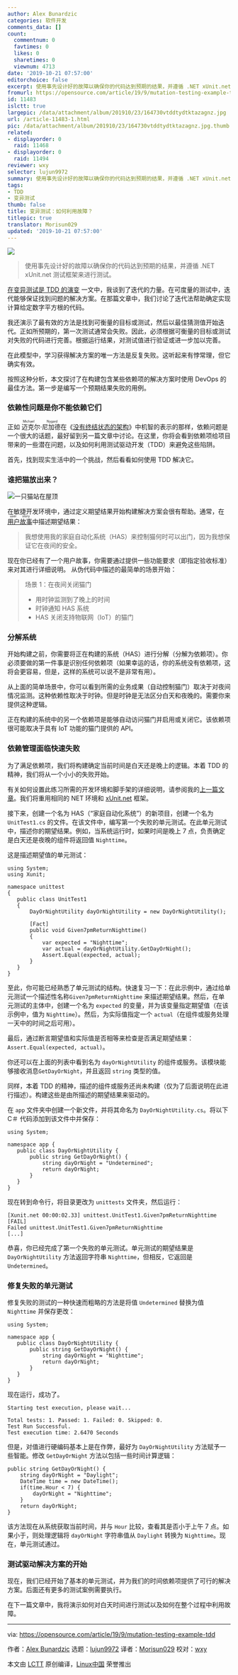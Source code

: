 ```yaml
---
author: Alex Bunardzic
categories: 软件开发
comments_data: []
count:
  commentnum: 0
  favtimes: 0
  likes: 0
  sharetimes: 0
  viewnum: 4713
date: '2019-10-21 07:57:00'
editorchoice: false
excerpt: 使用事先设计好的故障以确保你的代码达到预期的结果，并遵循 .NET xUnit.net 测试框架来进行测试。
fromurl: https://opensource.com/article/19/9/mutation-testing-example-tdd
id: 11483
islctt: true
largepic: /data/attachment/album/201910/23/164730vtddtydtktazagnz.jpg
url: /article-11483-1.html
pic: /data/attachment/album/201910/23/164730vtddtydtktazagnz.jpg.thumb.jpg
related:
- displayorder: 0
  raid: 11468
- displayorder: 0
  raid: 11494
reviewer: wxy
selector: lujun9972
summary: 使用事先设计好的故障以确保你的代码达到预期的结果，并遵循 .NET xUnit.net 测试框架来进行测试。
tags:
- TDD
- 变异测试
thumb: false
title: 变异测试：如何利用故障？
titlepic: true
translator: Morisun029
updated: '2019-10-21 07:57:00'
---
```


![](/data/attachment/album/201910/23/164730vtddtydtktazagnz.jpg)



> 
> 使用事先设计好的故障以确保你的代码达到预期的结果，并遵循 .NET xUnit.net 测试框架来进行测试。
> 
> 
> 


[在变异测试是 TDD 的演变](/article-11468-1.html) 一文中，我谈到了迭代的力量。在可度量的测试中，迭代能够保证找到问题的解决方案。在那篇文章中，我们讨论了迭代法帮助确定实现计算给定数字平方根的代码。


我还演示了最有效的方法是找到可衡量的目标或测试，然后以最佳猜测值开始迭代。正如所预期的，第一次测试通常会失败。因此，必须根据可衡量的目标或测试对失败的代码进行完善。根据运行结果，对测试值进行验证或进一步加以完善。


在此模型中，学习获得解决方案的唯一方法是反复失败。这听起来有悖常理，但它确实有效。


按照这种分析，本文探讨了在构建包含某些依赖项的解决方案时使用 DevOps 的最佳方法。第一步是编写一个预期结果失败的用例。


### 依赖性问题是你不能依赖它们


正如<ruby> 迈克尔·尼加德 <rt>  Michael Nygard </rt></ruby>在《[没有终结状态的架构](https://www.infoq.com/presentations/Architecture-Without-an-End-State/)》中机智的表示的那样，依赖问题是一个很大的话题，最好留到另一篇文章中讨论。在这里，你将会看到依赖项给项目带来的一些潜在问题，以及如何利用测试驱动开发（TDD）来避免这些陷阱。


首先，找到现实生活中的一个挑战，然后看看如何使用 TDD 解决它。


### 谁把猫放出来？


![一只猫站在屋顶](/data/attachment/album/201910/20/200146crgvqy17p9ypd2r7.png "Cat standing on a roof")


在敏捷开发环境中，通过定义期望结果开始构建解决方案会很有帮助。通常，在 <ruby> <a href="https://www.agilealliance.org/glossary/user-stories">  用户故事 </a> <rt>  user story </rt></ruby> 中描述期望结果：



> 
> 我想使用我的家庭自动化系统（HAS）来控制猫何时可以出门，因为我想保证它在夜间的安全。
> 
> 
> 


现在你已经有了一个用户故事，你需要通过提供一些功能要求（即指定验收标准）来对其进行详细说明。 从伪代码中描述的最简单的场景开始：



> 
> 场景 1：在夜间关闭猫门
> 
> 
> * 用时钟监测到了晚上的时间
> * 时钟通知 HAS 系统
> * HAS 关闭支持物联网（IoT）的猫门
> 
> 
> 


### 分解系统


开始构建之前，你需要将正在构建的系统（HAS）进行分解（分解为依赖项）。你必须要做的第一件事是识别任何依赖项（如果幸运的话，你的系统没有依赖项，这将会更容易，但是，这样的系统可以说不是非常有用）。


从上面的简单场景中，你可以看到所需的业务成果（自动控制猫门）取决于对夜间情况监测。这种依赖性取决于时钟。但是时钟是无法区分白天和夜晚的。需要你来提供这种逻辑。


正在构建的系统中的另一个依赖项是能够自动访问猫门并启用或关闭它。该依赖项很可能取决于具有 IoT 功能的猫门提供的 API。


### 依赖管理面临快速失败


为了满足依赖项，我们将构建确定当前时间是白天还是晚上的逻辑。本着 TDD 的精神，我们将从一个小小的失败开始。


有关如何设置此练习所需的开发环境和脚手架的详细说明，请参阅我的[上一篇文章](/article-11468-1.html)。我们将重用相同的 NET 环境和 [xUnit.net](https://xunit.net/) 框架。


接下来，创建一个名为 HAS（“家庭自动化系统”）的新项目，创建一个名为 `UnitTest1.cs` 的文件。在该文件中，编写第一个失败的单元测试。在此单元测试中，描述你的期望结果。例如，当系统运行时，如果时间是晚上 7 点，负责确定是白天还是夜晚的组件将返回值 `Nighttime`。


这是描述期望值的单元测试：



```
using System;
using Xunit;

namespace unittest
{
   public class UnitTest1
   {
       DayOrNightUtility dayOrNightUtility = new DayOrNightUtility();

       [Fact]
       public void Given7pmReturnNighttime()
       {
           var expected = "Nighttime";
           var actual = dayOrNightUtility.GetDayOrNight();
           Assert.Equal(expected, actual);
       }
   }
}
```

至此，你可能已经熟悉了单元测试的结构。快速复习一下：在此示例中，通过给单元测试一个描述性名称`Given7pmReturnNighttime` 来描述期望结果。然后，在单元测试的主体中，创建一个名为 `expected` 的变量，并为该变量指定期望值（在该示例中，值为 `Nighttime`）。然后，为实际值指定一个 `actual`（在组件或服务处理一天中的时间之后可用）。


最后，通过断言期望值和实际值是否相等来检查是否满足期望结果：`Assert.Equal(expected, actual)`。


你还可以在上面的列表中看到名为 `dayOrNightUtility` 的组件或服务。该模块能够接收消息`GetDayOrNight`，并且返回 `string` 类型的值。


同样，本着 TDD 的精神，描述的组件或服务还尚未构建（仅为了后面说明在此进行描述）。构建这些是由所描述的期望结果来驱动的。


在 `app` 文件夹中创建一个新文件，并将其命名为 `DayOrNightUtility.cs`。将以下 C＃ 代码添加到该文件中并保存：



```
using System;

namespace app {
   public class DayOrNightUtility {
       public string GetDayOrNight() {
           string dayOrNight = "Undetermined";
           return dayOrNight;
       }
   }
}
```

现在转到命令行，将目录更改为 `unittests` 文件夹，然后运行：



```
[Xunit.net 00:00:02.33] unittest.UnitTest1.Given7pmReturnNighttime [FAIL]
Failed unittest.UnitTest1.Given7pmReturnNighttime
[...]
```

恭喜，你已经完成了第一个失败的单元测试。单元测试的期望结果是 `DayOrNightUtility` 方法返回字符串 `Nighttime`，但相反，它返回是 `Undetermined`。


### 修复失败的单元测试


修复失败的测试的一种快速而粗略的方法是将值 `Undetermined` 替换为值 `Nighttime` 并保存更改：



```
using System;

namespace app {
   public class DayOrNightUtility {
       public string GetDayOrNight() {
           string dayOrNight = "Nighttime";
           return dayOrNight;
       }
   }
}
```

现在运行，成功了。



```
Starting test execution, please wait...

Total tests: 1. Passed: 1. Failed: 0. Skipped: 0.
Test Run Successful.
Test execution time: 2.6470 Seconds
```

但是，对值进行硬编码基本上是在作弊，最好为 `DayOrNightUtility` 方法赋予一些智能。修改 `GetDayOrNight` 方法以包括一些时间计算逻辑：



```
public string GetDayOrNight() {
    string dayOrNight = "Daylight";
    DateTime time = new DateTime();
    if(time.Hour < 7) {
        dayOrNight = "Nighttime";
    }
    return dayOrNight;
}
```

该方法现在从系统获取当前时间，并与 `Hour` 比较，查看其是否小于上午 7 点。如果小于，则处理逻辑将 `dayOrNight` 字符串值从 `Daylight` 转换为 `Nighttime`。现在，单元测试通过。


### 测试驱动解决方案的开始


现在，我们已经开始了基本的单元测试，并为我们的时间依赖项提供了可行的解决方案。后面还有更多的测试案例需要执行。


在下一篇文章中，我将演示如何对白天时间进行测试以及如何在整个过程中利用故障。




---


via: <https://opensource.com/article/19/9/mutation-testing-example-tdd>


作者：[Alex Bunardzic](https://opensource.com/users/alex-bunardzic) 选题：[lujun9972](https://github.com/lujun9972) 译者：[Morisun029](https://github.com/Morisun029) 校对：[wxy](https://github.com/wxy)


本文由 [LCTT](https://github.com/LCTT/TranslateProject) 原创编译，[Linux中国](https://linux.cn/) 荣誉推出